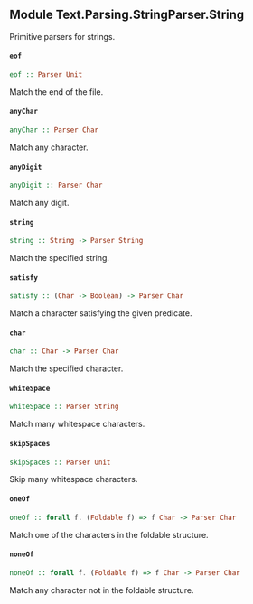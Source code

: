 ## Module Text.Parsing.StringParser.String

Primitive parsers for strings.

#### `eof`

``` purescript
eof :: Parser Unit
```

Match the end of the file.

#### `anyChar`

``` purescript
anyChar :: Parser Char
```

Match any character.

#### `anyDigit`

``` purescript
anyDigit :: Parser Char
```

Match any digit.

#### `string`

``` purescript
string :: String -> Parser String
```

Match the specified string.

#### `satisfy`

``` purescript
satisfy :: (Char -> Boolean) -> Parser Char
```

Match a character satisfying the given predicate.

#### `char`

``` purescript
char :: Char -> Parser Char
```

Match the specified character.

#### `whiteSpace`

``` purescript
whiteSpace :: Parser String
```

Match many whitespace characters.

#### `skipSpaces`

``` purescript
skipSpaces :: Parser Unit
```

Skip many whitespace characters.

#### `oneOf`

``` purescript
oneOf :: forall f. (Foldable f) => f Char -> Parser Char
```

Match one of the characters in the foldable structure.

#### `noneOf`

``` purescript
noneOf :: forall f. (Foldable f) => f Char -> Parser Char
```

Match any character not in the foldable structure.


